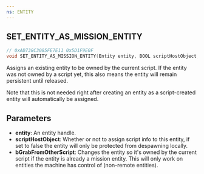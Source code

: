 ```yaml
---
ns: ENTITY
---
```

## SET_ENTITY_AS_MISSION_ENTITY

```c
// 0xAD738C3085FE7E11 0x5D1F9E0F
void SET_ENTITY_AS_MISSION_ENTITY(Entity entity, BOOL scriptHostObject, BOOL bGrabFromOtherScript);
```

Assigns an existing entity to be owned by the current script. If the entity was not owned by a script yet, this also means the entity will remain persistent until released.

Note that this is not needed right after creating an entity as a script-created entity will automatically be assigned.

## Parameters
* **entity**: An entity handle.
* **scriptHostObject**: Whether or not to assign script info to this entity, if set to false the entity will only be protected from despawning locally.
* **bGrabFromOtherScript**: Changes the entity so it's owned by the current script if the entity is already a mission entity. This will only work on entities the machine has control of (non-remote entities).
